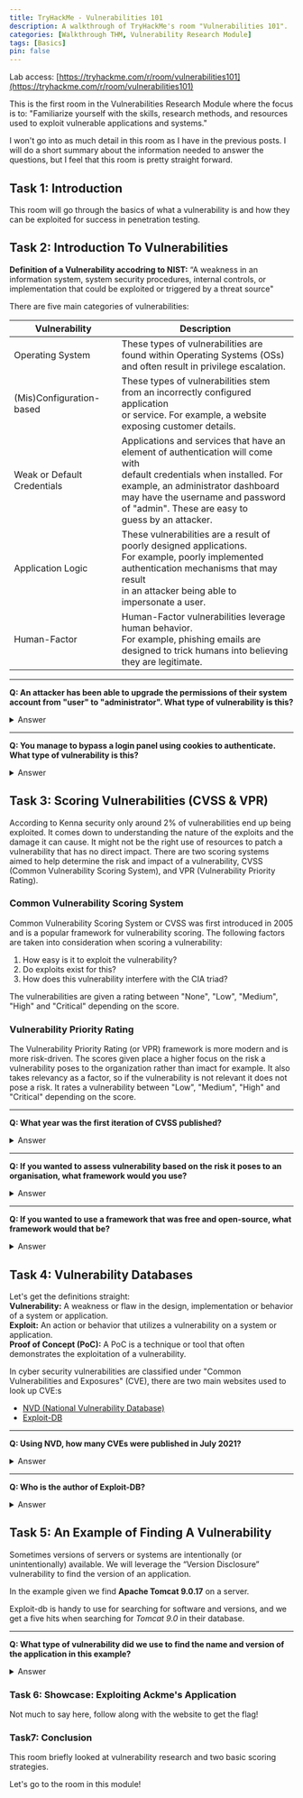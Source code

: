 ```yaml
---
title: TryHackMe - Vulnerabilities 101
description: A walkthrough of TryHackMe's room "Vulnerabilities 101".
categories: [Walkthrough THM, Vulnerability Research Module]
tags: [Basics]
pin: false
---
```


Lab access: [https://tryhackme.com/r/room/vulnerabilities101](https://tryhackme.com/r/room/vulnerabilities101)

This is the first room in the Vulnerabilities Research Module where the focus is to: "Familiarize yourself with the skills, research methods, and resources used to exploit vulnerable applications and systems."

I won't go into as much detail in this room as I have in the previous posts. I will do a short summary about the information needed to answer the questions, but I feel that this room is pretty straight forward.

## Task 1: Introduction 
This room will go through the basics of what a vulnerability is and how they can be exploited for success in penetration testing.


## Task 2: Introduction To Vulnerabilities

__Definition of a Vulnerability accodring to NIST:__  “A weakness in an information system, system security procedures, internal controls, or implementation that could be exploited or triggered by a threat source"

There are five main categories of vulnerabilities:

| Vulnerability            | Description                                                                                                                                         |
|--------------------------|-----------------------------------------------------------------------------------------------------------------------------------------------------|
| Operating System         | These types of vulnerabilities are found within Operating Systems (OSs)  <br> and often result in privilege escalation.                                   |
| (Mis)Configuration-based | These types of vulnerabilities stem from an incorrectly configured application <br> or service. For example, a website exposing customer details.        |
| Weak or Default Credentials | Applications and services that have an element of authentication will come with <br> default credentials when installed. For example, an administrator dashboard <br> may have the username and password of "admin". These are easy to <br> guess by an attacker. |
| Application Logic        | These vulnerabilities are a result of poorly designed applications.<br> For example, poorly  implemented authentication mechanisms that may result <br> in an attacker  being able to impersonate a user. |
| Human-Factor             | Human-Factor vulnerabilities leverage human behavior. <br> For example, phishing emails are designed  to trick humans into believing <br> they are legitimate.  |

--- 
**Q: An attacker has been able to upgrade the permissions of their system account from "user" to "administrator". What type of vulnerability is this?**
<details><summary>Answer</summary>
Operating System
</details>

---

**Q: You manage to bypass a login panel using cookies to authenticate. What type of vulnerability is this?**
<details><summary>Answer</summary>
Application Logic
</details>

## Task 3: Scoring Vulnerabilities (CVSS & VPR)
According to Kenna security only around 2% of vulnerabilities end up being exploited. It comes down to understanding the nature of the exploits and the damage it can cause. It might not be the right use of resources to patch a vulnerability that has no direct impact. There are two scoring systems aimed to help determine the risk and impact of a vulnerability, CVSS (Common Vulnerability Scoring System), and VPR (Vulnerability Priority Rating).

### Common Vulnerability Scoring System

Common Vulnerability Scoring System or CVSS was first introduced in 2005 and is a popular framework for vulnerability scoring. The following factors are taken into consideration when scoring a vulnerability:
1. How easy is it to exploit the vulnerability?
2. Do exploits exist for this?
3. How does this vulnerability interfere with the CIA triad?

The vulnerabilities are given a rating between "None", "Low", "Medium", "High" and "Critical" depending on the score.

### Vulnerability Priority Rating
The Vulnerability Priority Rating (or VPR) framework is more modern and is more risk-driven. The scores given place a higher focus on the risk a vulnerability poses to the organization rather than imact for example. It also takes relevancy as a factor, so if the vulnerability is not relevant it does not pose a risk. It rates a vulnerability between "Low", "Medium", "High" and "Critical" depending on the score.

---

**Q: What year was the first iteration of CVSS published?**
<details><summary>Answer</summary>
2005
</details>

---

**Q: If you wanted to assess vulnerability based on the risk it poses to an organisation, what framework would you use?**
<details><summary>Answer</summary>
VPR
</details>


---

**Q: If you wanted to use a framework that was free and open-source, what framework would that be?**
<details><summary>Answer</summary>
CVSS
</details>

## Task 4: Vulnerability Databases

Let's get the definitions straight:  
**Vulnerability:** A weakness or flaw in the design, implementation or behavior of a system or application.  
**Exploit:** An action or behavior that utilizes a vulnerability on a system or application.  
**Proof of Concept (PoC):** A PoC is a technique or tool that often demonstrates the exploitation of a vulnerability.

In cyber security vulnerabilities are classified under "Common Vulnerabilities and Exposures" (CVE), there are two main websites used to look up CVE:s 
* [NVD (National Vulnerability Database)](https://nvd.nist.gov/vuln)
* [Exploit-DB](https://www.exploit-db.com/)

---

**Q: Using NVD, how many CVEs were published in July 2021?**
<details><summary>Answer</summary>
1554, use advanced search and enter the date range.
</details>

---

**Q: Who is the author of Exploit-DB?**
<details><summary>Answer</summary>
OffSec
</details>

## Task 5: An Example of Finding A Vulnerability
Sometimes versions of servers or systems are intentionally (or unintentionally) available. We will leverage the “Version Disclosure” vulnerability to find the version of an application. 

In the example given we find **Apache Tomcat 9.0.17** on a server. 

Exploit-db is handy to use for searching for software and versions, and we get a five hits when searching for _Tomcat 9.0_ in their database. 

---

**Q: What type of vulnerability did we use to find the name and version of the application in this example?**
<details><summary>Answer</summary>
Version Disclosure
</details>

### Task 6: Showcase: Exploiting Ackme's Application

Not much to say here, follow along with the website to get the flag!

### Task7: Conclusion
This room briefly looked at vulnerability research and two basic scoring strategies.

Let's go to the room in this module!